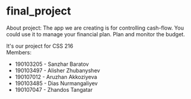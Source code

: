 # final_project

About project: The app we are creating is for controlling cash-flow. You could use it to manage your financial plan. Plan and monitor the budget.

It's our project for CSS 216  
Members: 
- 190103205 - Sanzhar Baratov
- 190103497 - Alisher Zhubanyshev
- 190107012 - Aruzhan Akkoziyeva
- 190103485 - Dias Nurmangaliyev
- 190107047 - Zhandos Tangatar